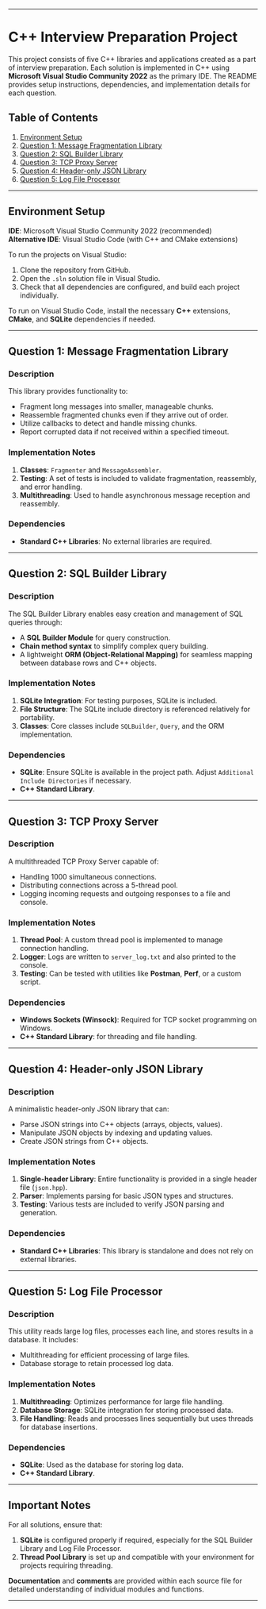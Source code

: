 
---

# C++ Interview Preparation Project

This project consists of five C++ libraries and applications created as a part of interview preparation. Each solution is implemented in C++ using **Microsoft Visual Studio Community 2022** as the primary IDE. The README provides setup instructions, dependencies, and implementation details for each question.

## Table of Contents
1. [Environment Setup](#environment-setup)
2. [Question 1: Message Fragmentation Library](#question-1-message-fragmentation-library)
3. [Question 2: SQL Builder Library](#question-2-sql-builder-library)
4. [Question 3: TCP Proxy Server](#question-3-tcp-proxy-server)
5. [Question 4: Header-only JSON Library](#question-4-header-only-json-library)
6. [Question 5: Log File Processor](#question-5-log-file-processor)

---

## Environment Setup

**IDE**: Microsoft Visual Studio Community 2022 (recommended)  
**Alternative IDE**: Visual Studio Code (with C++ and CMake extensions)

To run the projects on Visual Studio:
1. Clone the repository from GitHub.
2. Open the `.sln` solution file in Visual Studio.
3. Check that all dependencies are configured, and build each project individually.

To run on Visual Studio Code, install the necessary **C++** extensions, **CMake**, and **SQLite** dependencies if needed.

---

## Question 1: Message Fragmentation Library

### Description
This library provides functionality to:
- Fragment long messages into smaller, manageable chunks.
- Reassemble fragmented chunks even if they arrive out of order.
- Utilize callbacks to detect and handle missing chunks.
- Report corrupted data if not received within a specified timeout.

### Implementation Notes
1. **Classes**: `Fragmenter` and `MessageAssembler`.
2. **Testing**: A set of tests is included to validate fragmentation, reassembly, and error handling.
3. **Multithreading**: Used to handle asynchronous message reception and reassembly.

### Dependencies
- **Standard C++ Libraries**: No external libraries are required.

---

## Question 2: SQL Builder Library

### Description
The SQL Builder Library enables easy creation and management of SQL queries through:
- A **SQL Builder Module** for query construction.
- **Chain method syntax** to simplify complex query building.
- A lightweight **ORM (Object-Relational Mapping)** for seamless mapping between database rows and C++ objects.

### Implementation Notes
1. **SQLite Integration**: For testing purposes, SQLite is included.
2. **File Structure**: The SQLite include directory is referenced relatively for portability.
3. **Classes**: Core classes include `SQLBuilder`, `Query`, and the ORM implementation.

### Dependencies
- **SQLite**: Ensure SQLite is available in the project path. Adjust `Additional Include Directories` if necessary.
- **C++ Standard Library**.

---

## Question 3: TCP Proxy Server

### Description
A multithreaded TCP Proxy Server capable of:
- Handling 1000 simultaneous connections.
- Distributing connections across a 5-thread pool.
- Logging incoming requests and outgoing responses to a file and console.

### Implementation Notes
1. **Thread Pool**: A custom thread pool is implemented to manage connection handling.
2. **Logger**: Logs are written to `server_log.txt` and also printed to the console.
3. **Testing**: Can be tested with utilities like **Postman**, **Perf**, or a custom script.

### Dependencies
- **Windows Sockets (Winsock)**: Required for TCP socket programming on Windows.
- **C++ Standard Library**: for threading and file handling.

---

## Question 4: Header-only JSON Library

### Description
A minimalistic header-only JSON library that can:
- Parse JSON strings into C++ objects (arrays, objects, values).
- Manipulate JSON objects by indexing and updating values.
- Create JSON strings from C++ objects.

### Implementation Notes
1. **Single-header Library**: Entire functionality is provided in a single header file (`json.hpp`).
2. **Parser**: Implements parsing for basic JSON types and structures.
3. **Testing**: Various tests are included to verify JSON parsing and generation.

### Dependencies
- **Standard C++ Libraries**: This library is standalone and does not rely on external libraries.

---

## Question 5: Log File Processor

### Description
This utility reads large log files, processes each line, and stores results in a database. It includes:
- Multithreading for efficient processing of large files.
- Database storage to retain processed log data.
  
### Implementation Notes
1. **Multithreading**: Optimizes performance for large file handling.
2. **Database Storage**: SQLite integration for storing processed data.
3. **File Handling**: Reads and processes lines sequentially but uses threads for database insertions.

### Dependencies
- **SQLite**: Used as the database for storing log data.
- **C++ Standard Library**.

---

## Important Notes
For all solutions, ensure that:
1. **SQLite** is configured properly if required, especially for the SQL Builder Library and Log File Processor.
2. **Thread Pool Library** is set up and compatible with your environment for projects requiring threading.

**Documentation** and **comments** are provided within each source file for detailed understanding of individual modules and functions.

---


